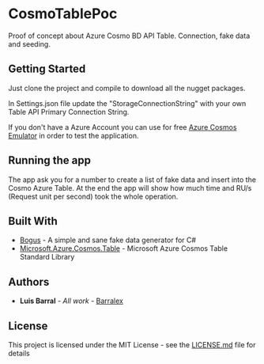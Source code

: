 # CosmoTablePoc
Proof of concept about Azure Cosmo BD API Table. Connection, fake data and seeding.

## Getting Started
Just clone the project and compile to download all the nugget packages.

In Settings.json file update the "StorageConnectionString" with your own Table API Primary Connection String.

If you don't have a Azure Account you can use for free [Azure Cosmos Emulator](https://aka.ms/cosmosdb-emulator) in order to test the application.

## Running the app

The app ask you for a number to create a list of fake data and insert into the Cosmo Azure Table. At the end the app will show how much time and 
RU/s (Request unit per second) took the whole operation.

## Built With

* [Bogus](https://github.com/bchavez/Bogus) - A simple and sane fake data generator for C#
* [Microsoft.Azure.Cosmos.Table](https://www.nuget.org/packages/Microsoft.Azure.Cosmos.Table) - Microsoft Azure Cosmos Table Standard Library

## Authors

* **Luis Barral** - *All work* - [Barralex](https://github.com/Barralex)

## License

This project is licensed under the MIT License - see the [LICENSE.md](LICENSE.md) file for details

